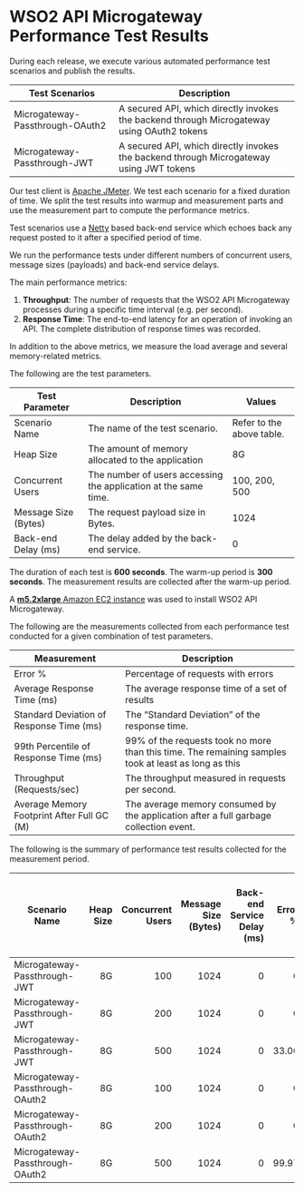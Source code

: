 # WSO2 API Microgateway Performance Test Results

During each release, we execute various automated performance test scenarios and publish the results.

| Test Scenarios | Description |
| --- | --- |
| Microgateway-Passthrough-OAuth2 | A secured API, which directly invokes the backend through Microgateway using OAuth2 tokens |
| Microgateway-Passthrough-JWT | A secured API, which directly invokes the backend through Microgateway using JWT tokens |

Our test client is [Apache JMeter](https://jmeter.apache.org/index.html). We test each scenario for a fixed duration of
time. We split the test results into warmup and measurement parts and use the measurement part to compute the
performance metrics.

Test scenarios use a [Netty](https://netty.io/) based back-end service which echoes back any request
posted to it after a specified period of time.

We run the performance tests under different numbers of concurrent users, message sizes (payloads) and back-end service
delays.

The main performance metrics:

1. **Throughput**: The number of requests that the WSO2 API Microgateway processes during a specific time interval (e.g. per second).
2. **Response Time**: The end-to-end latency for an operation of invoking an API. The complete distribution of response times was recorded.

In addition to the above metrics, we measure the load average and several memory-related metrics.

The following are the test parameters.

| Test Parameter | Description | Values |
| --- | --- | --- |
| Scenario Name | The name of the test scenario. | Refer to the above table. |
| Heap Size | The amount of memory allocated to the application | 8G |
| Concurrent Users | The number of users accessing the application at the same time. | 100, 200, 500 |
| Message Size (Bytes) | The request payload size in Bytes. | 1024 |
| Back-end Delay (ms) | The delay added by the back-end service. | 0 |

The duration of each test is **600 seconds**. The warm-up period is **300 seconds**.
The measurement results are collected after the warm-up period.

A [**m5.2xlarge** Amazon EC2 instance](https://aws.amazon.com/ec2/instance-types/) was used to install WSO2 API Microgateway.

The following are the measurements collected from each performance test conducted for a given combination of
test parameters.

| Measurement | Description |
| --- | --- |
| Error % | Percentage of requests with errors |
| Average Response Time (ms) | The average response time of a set of results |
| Standard Deviation of Response Time (ms) | The “Standard Deviation” of the response time. |
| 99th Percentile of Response Time (ms) | 99% of the requests took no more than this time. The remaining samples took at least as long as this |
| Throughput (Requests/sec) | The throughput measured in requests per second. |
| Average Memory Footprint After Full GC (M) | The average memory consumed by the application after a full garbage collection event. |

The following is the summary of performance test results collected for the measurement period.

|  Scenario Name | Heap Size | Concurrent Users | Message Size (Bytes) | Back-end Service Delay (ms) | Error % | Throughput (Requests/sec) | Average Response Time (ms) | Standard Deviation of Response Time (ms) | 99th Percentile of Response Time (ms) | WSO2 API Microgateway GC Throughput (%) | Average WSO2 API Microgateway Memory Footprint After Full GC (M) |
|---|---:|---:|---:|---:|---:|---:|---:|---:|---:|---:|---:|
|  Microgateway-Passthrough-JWT | 8G | 100 | 1024 | 0 | 0 | 5839.36 | 17.07 | 20.95 | 102 | 94.76 | 191.883 |
|  Microgateway-Passthrough-JWT | 8G | 200 | 1024 | 0 | 0 | 5970.54 | 33.43 | 28.42 | 131 | 94.4 | 360.325 |
|  Microgateway-Passthrough-JWT | 8G | 500 | 1024 | 0 | 33.06 | 10.16 | 39691.74 | 56479.87 | 120319 | 99.95 | 30.172 |
|  Microgateway-Passthrough-OAuth2 | 8G | 100 | 1024 | 0 | 0 | 6879.74 | 14.49 | 17.28 | 82 | 95.49 | 236.78 |
|  Microgateway-Passthrough-OAuth2 | 8G | 200 | 1024 | 0 | 0 | 7025.04 | 28.41 | 18.05 | 96 | 95.46 | 165.034 |
|  Microgateway-Passthrough-OAuth2 | 8G | 500 | 1024 | 0 | 99.97 | 15.96 | 24713.82 | 24443.82 | 70143 | 99.86 | 30.173 |
